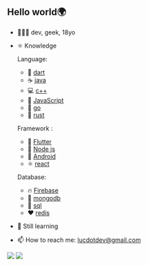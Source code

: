 ## Hello world🌍 
- 🧑🏾‍💻 dev, geek, 18yo
- ⚛️ Knowledge

    Language:
    - 💙 [dart](https://dart.dev)
    - ☕ [java]()
    - 💻 [c++]()
    - 💛 [JavaScript]()
    - 💙 [go](https://golang.dev)
    - 🦞 [rust](https://rust.dev)

    Framework :
    - 💙 [Flutter](https://fluter.dev)
    - 💚 [Node js](https://nodejs.com)
    - 📱 [Android](https://android.com)
    - ⚛️ [react](https://reactjs.com)

    Database:
    - 🔥 [Firebase](https://firebase.com)
    - 📂 [mongodb](https://mongodb.com)
    - 📑 [sql](https://wikipedia.org/sql)
    - ♥️ [redis]()

- 📝 Still learning
- 📫 How to reach me:  [lucdotdev@gmail.com](mailto:lucdotdev@gmail.com)

<img src="https://github-readme-stats.vercel.app/api?username=lucdotdev&count_private=true&show_icons=true"/>

<img src="https://github-readme-stats.vercel.app/api/top-langs/?username=lucdotdev&&hide=TypeScript"/>
